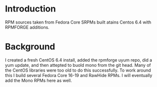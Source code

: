 # Introduction

RPM sources taken from Fedora Core SRPMs built atains Centos 6.4 with RPMFORGE additions.

# Background

I created a fresh CentOS 6.4 install, added the rpmforge uyum repo, did a yum update, and then attepted to buold mono from the git head. Many of the CentOS libraries were too old to do this successfully. To work around this I build several Fedora Core 16-19 and RawHide RPMs. I will eventually add the Mono RPMs here as well.
